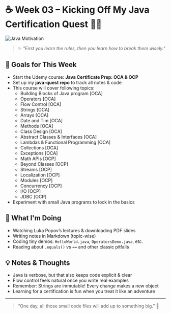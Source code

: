 # ☕ Week 03 – Kicking Off My Java Certification Quest 🚀📜

![Java Motivation](https://media0.giphy.com/media/v1.Y2lkPTc5MGI3NjExZWV2dm1uMG1uaXdvOHdxbWswc2sxNm9hdm1hbGt3cDUxY2pld2txMCZlcD12MV9pbnRlcm5hbF9naWZfYnlfaWQmY3Q9Zw/T0WzQ475t9Cw/giphy.gif)

> ✨ *"First you learn the rules, then you learn how to break them wisely."*

## 🎯 Goals for This Week
- Start the Udemy course: **Java Certificate Prep: OCA & OCP**
- Set up my **java-quest repo** to track all notes & code
- This course will cover following topics:
  - Building Blocks of Java program [OCA]
  - Operators [OCA]
  - Flow Control [OCA]
  - Strings [OCA]
  - Arrays [OCA]
  - Date and Tim [OCA]
  - Methods [OCA]
  - Class Design [OCA]
  - Abstract Classes & Interfaces [OCA]
  - Lambdas & Functional Programming [OCA]
  - Collections [OCA]
  - Exceptions [OCA]
  - Math APIs [OCP]
  - Beyond Classes [OCP]
  - Streams [OCP]
  - Localization [OCP]
  - Modules [OCP]
  - Concurrency [OCP]
  - I/O [OCP]
  - JDBC [OCP]
- Experiment with small Java programs to lock in the basics

## 🚀 What I'm Doing
- Watching Luka Popov’s lectures & downloading PDF slides
- Writing notes in Markdown (topic-wise)
- Coding tiny demos: `HelloWorld.java`, `OperatorsDemo.java`, etc.
- Reading about `.equals()` vs `==` and other classic pitfalls

## 💡 Notes & Thoughts
- Java is verbose, but that also keeps code explicit & clear
- Flow control feels natural once you write real examples
- Remember: Strings are immutable! Every change makes a new object
- Learning for a certification is fun when you treat it like an adventure

---

> “One day, all those small code files will add up to something big.” 🌱
